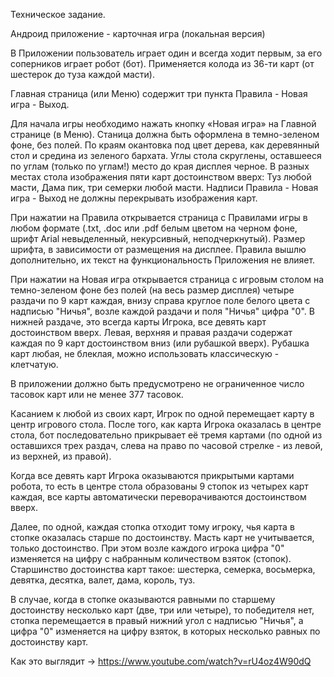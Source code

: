 Техническое задание.

Андроид приложение - карточная игра (локальная версия)

В Приложении пользователь играет один и всегда ходит первым, за его соперников играет робот (бот). Применяется колода из 36-ти карт (от шестерок до туза каждой масти).

Главная страница (или Меню) содержит три пункта Правила - Новая игра - Выход.

Для начала игры необходимо нажать кнопку «Новая игра» на Главной странице (в Меню). Станица должна быть оформлена в темно-зеленом фоне, без полей. По краям окантовка под цвет дерева, как деревянный стол и средина из зеленого бархата. Углы стола скруглены, оставшееся по углам (только по углам!) место до края дисплея черное. В разных местах стола изображения пяти карт достоинством вверх: Туз любой масти, Дама пик, три семерки любой масти. Надписи Правила - Новая игра - Выход не должны перекрывать изображения карт.

При нажатии на Правила открывается страница с Правилами игры в любом формате (.txt, .doc или .pdf белым цветом на черном фоне, шрифт Arial невыделенный, некурсивный, неподчеркнутый). Размер шрифта, в зависимости от размещения на дисплее. Правила вышлю дополнительно, их текст на функциональность Приложения не влияет.

При нажатии на Новая игра открывается страница с игровым столом на темно-зеленом фоне без полей (на весь размер дисплея) четыре раздачи по 9 карт каждая, внизу справа круглое поле белого цвета с надписью "Ничья", возле каждой раздачи и поля "Ничья" цифра "0". В нижней раздаче, это всегда карты Игрока, все девять карт достоинством вверх. Левая, верхняя и правая раздачи содержат каждая по 9 карт достоинством вниз (или рубашкой вверх). Рубашка карт любая, не блеклая, можно использовать классическую - клетчатую.

В приложении должно быть предусмотрено не ограниченное число тасовок карт или не менее 377 тасовок.

Касанием к любой из своих карт, Игрок по одной перемещает карту в центр игрового стола. После того, как карта Игрока оказалась в центре стола, бот последовательно прикрывает её тремя картами (по одной из оставшихся трех раздач, слева на право по часовой стрелке - из левой, из верхней, из правой).

Когда все девять карт Игрока оказываются прикрытыми картами робота, то есть в центре стола образованы 9 стопок из четырех карт каждая, все карты автоматически переворачиваются достоинством вверх.

Далее, по одной, каждая стопка отходит тому игроку, чья карта в стопке оказалась старше по достоинству. Масть карт не учитывается, только достоинство. При этом возле каждого игрока цифра "0" изменяется на цифру с набранным количеством взяток (стопок). Старшинство достоинства карт такое: шестерка, семерка, восьмерка, девятка, десятка, валет, дама, король, туз.

В случае, когда в стопке оказываются равными по старшему достоинству несколько карт (две, три или четыре), то победителя нет, стопка перемещается в правый нижний угол с надписью "Ничья", а цифра "0" изменяется на цифру взяток, в которых несколько равных по достоинству карт.

Как это выглядит -> https://www.youtube.com/watch?v=rU4oz4W90dQ